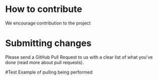 # How to contribute

We encourage contribution to the project

# Submitting changes

Please send a GitHub Pull Request to us with a clear list of what you've done (read more about pull requests).

#Test
Example of pulling being performed
